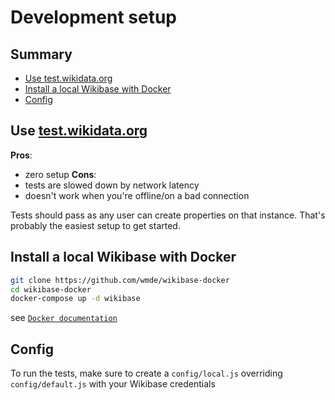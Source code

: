 # Development setup

## Summary

<!-- START doctoc generated TOC please keep comment here to allow auto update -->
<!-- DON'T EDIT THIS SECTION, INSTEAD RE-RUN doctoc TO UPDATE -->


- [Use test.wikidata.org](#use-testwikidataorg)
- [Install a local Wikibase with Docker](#install-a-local-wikibase-with-docker)
- [Config](#config)

<!-- END doctoc generated TOC please keep comment here to allow auto update -->

## Use [test.wikidata.org](https://test.wikidata.org)

**Pros**:
  * zero setup
**Cons**:
  * tests are slowed down by network latency
  * doesn't work when you're offline/on a bad connection

Tests should pass as any user can create properties on that instance. That's probably the easiest setup to get started.

## Install a local Wikibase with Docker

```sh
git clone https://github.com/wmde/wikibase-docker
cd wikibase-docker
docker-compose up -d wikibase
```

see [`Docker documentation`](https://docs.docker.com/compose/install/)

## Config

To run the tests, make sure to create a `config/local.js` overriding `config/default.js` with your Wikibase credentials
